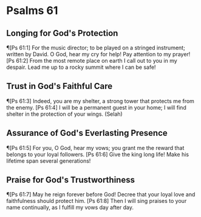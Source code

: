# Psalms 61

## Longing for God's Protection
¶[Ps 61:1] For the music director; to be played on a stringed instrument; written by David. O God, hear my cry for help! Pay attention to my prayer!
[Ps 61:2] From the most remote place on earth I call out to you in my despair. Lead me up to a rocky summit where I can be safe!

## Trust in God's Faithful Care
¶[Ps 61:3] Indeed, you are my shelter, a strong tower that protects me from the enemy.
[Ps 61:4] I will be a permanent guest in your home; I will find shelter in the protection of your wings. (Selah)

## Assurance of God's Everlasting Presence
¶[Ps 61:5] For you, O God, hear my vows; you grant me the reward that belongs to your loyal followers.
[Ps 61:6] Give the king long life! Make his lifetime span several generations!

## Praise for God's Trustworthiness
¶[Ps 61:7] May he reign forever before God! Decree that your loyal love and faithfulness should protect him.
[Ps 61:8] Then I will sing praises to your name continually, as I fulfill my vows day after day.
